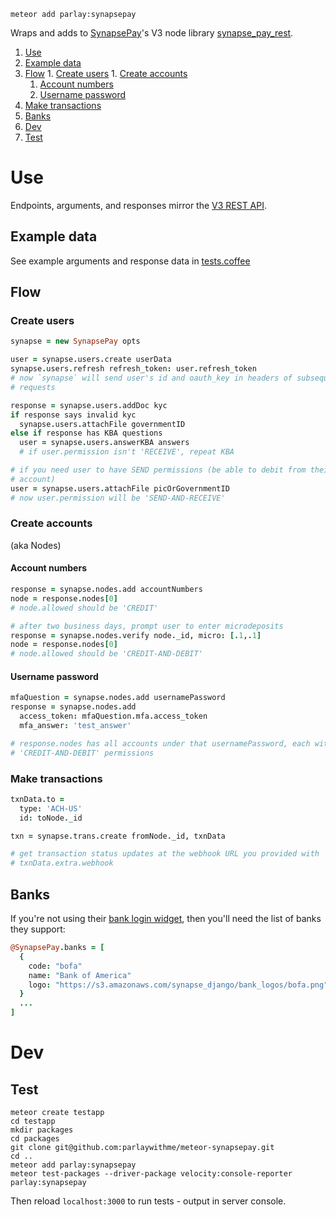 `meteor add parlay:synapsepay`

Wraps and adds to [SynapsePay](synapsepay.com)'s V3 node library [synapse_pay_rest](https://github.com/synapsepay/SynapsePayRest-Node).

1. [Use](#use)
  1. [Example data](#example-data)
  1. [Flow](#flow)
    1. [Create users](#create-users)
    1. [Create accounts](#create-accounts)
      1. [Account numbers](#account-numbers)
      1. [Username password](#username-password)
  1. [Make transactions](#make-transactions)
  1. [Banks](#banks)
1. [Dev](#dev)
  1. [Test](#test)

# Use

Endpoints, arguments, and responses mirror the [V3 REST API](http://docs.synapsepay.com/v3.1).

## Example data

See example arguments and response data in [tests.coffee](https://github.com/parlaywithme/meteor-synapsepay/blob/master/tests.coffee)

## Flow

### Create users

```coffeescript
synapse = new SynapsePay opts

user = synapse.users.create userData
synapse.users.refresh refresh_token: user.refresh_token
# now `synapse` will send user's id and oauth_key in headers of subsequent
# requests

response = synapse.users.addDoc kyc
if response says invalid kyc
  synapse.users.attachFile governmentID
else if response has KBA questions
  user = synapse.users.answerKBA answers
  # if user.permission isn't 'RECEIVE', repeat KBA

# if you need user to have SEND permissions (be able to debit from their bank
# account)
user = synapse.users.attachFile picOrGovernmentID
# now user.permission will be 'SEND-AND-RECEIVE'
```

### Create accounts

(aka Nodes)

#### Account numbers

```coffeescript
response = synapse.nodes.add accountNumbers
node = response.nodes[0]
# node.allowed should be 'CREDIT'

# after two business days, prompt user to enter microdeposits
response = synapse.nodes.verify node._id, micro: [.1,.1]
node = response.nodes[0]
# node.allowed should be 'CREDIT-AND-DEBIT'
```

#### Username password

```coffeescript
mfaQuestion = synapse.nodes.add usernamePassword
response = synapse.nodes.add
  access_token: mfaQuestion.mfa.access_token
  mfa_answer: 'test_answer'

# response.nodes has all accounts under that usernamePassword, each with
# 'CREDIT-AND-DEBIT' permissions
```

### Make transactions

```coffeescript
txnData.to =
  type: 'ACH-US'
  id: toNode._id

txn = synapse.trans.create fromNode._id, txnData

# get transaction status updates at the webhook URL you provided with
# txnData.extra.webhook
```

## Banks

If you're not using their [bank login widget](https://synapsepay.com/examples/linkbank), then you'll need the list of banks they support:

```coffeescript
@SynapsePay.banks = [
  {
    code: "bofa"
    name: "Bank of America"
    logo: "https://s3.amazonaws.com/synapse_django/bank_logos/bofa.png"
  }
  ...
]
```

# Dev

## Test

```
meteor create testapp
cd testapp
mkdir packages
cd packages
git clone git@github.com:parlaywithme/meteor-synapsepay.git
cd ..
meteor add parlay:synapsepay
meteor test-packages --driver-package velocity:console-reporter parlay:synapsepay
```

Then reload `localhost:3000` to run tests - output in server console.
